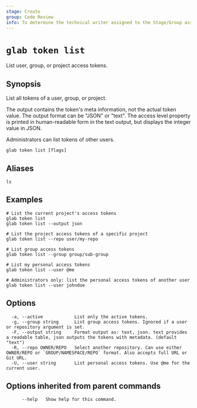 ```yaml
---
stage: Create
group: Code Review
info: To determine the technical writer assigned to the Stage/Group associated with this page, see https://about.gitlab.com/handbook/product/ux/technical-writing/#assignments
---
```


<!--
This documentation is auto generated by a script.
Please do not edit this file directly. Run `make gen-docs` instead.
-->

# `glab token list`

List user, group, or project access tokens.

## Synopsis

List all tokens of a user, group, or project.

The output contains the token's meta information, not the actual token value. The output format
can be "JSON" or "text". The access level property is printed in human-readable form in the text
output, but displays the integer value in JSON.

Administrators can list tokens of other users.

```plaintext
glab token list [flags]
```

## Aliases

```plaintext
ls
```

## Examples

```plaintext
# List the current project's access tokens
glab token list
glab token list --output json

# List the project access tokens of a specific project
glab token list --repo user/my-repo

# List group access tokens
glab token list --group group/sub-group

# List my personal access tokens
glab token list --user @me

# Administrators only: list the personal access tokens of another user
glab token list --user johndoe

```

## Options

```plaintext
  -a, --active            List only the active tokens.
  -g, --group string      List group access tokens. Ignored if a user or repository argument is set.
  -F, --output string     Format output as: text, json. text provides a readable table, json outputs the tokens with metadata. (default "text")
  -R, --repo OWNER/REPO   Select another repository. Can use either OWNER/REPO or `GROUP/NAMESPACE/REPO` format. Also accepts full URL or Git URL.
  -U, --user string       List personal access tokens. Use @me for the current user.
```

## Options inherited from parent commands

```plaintext
      --help   Show help for this command.
```
